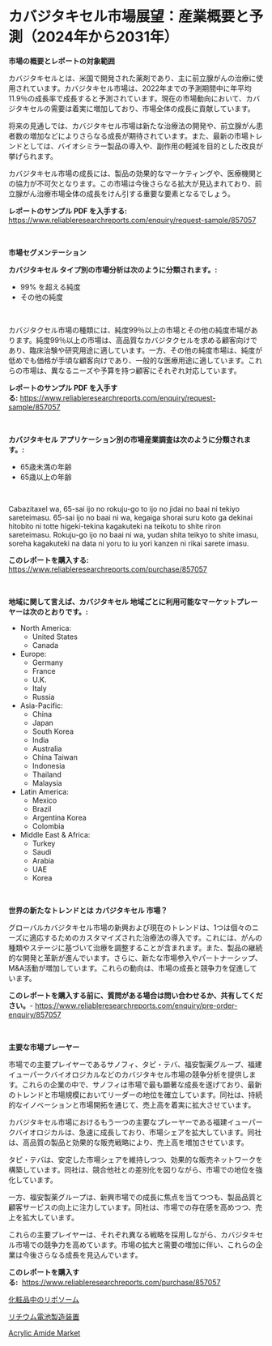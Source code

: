 <p><h1>カバジタキセル市場展望：産業概要と予測（2024年から2031年）</h1></p><p><strong>市場の概要とレポートの対象範囲</strong></p>
<p><p>カバジタキセルとは、米国で開発された薬剤であり、主に前立腺がんの治療に使用されています。カバジタキセル市場は、2022年までの予測期間中に年平均11.9％の成長率で成長すると予測されています。現在の市場動向において、カバジタキセルの需要は着実に増加しており、市場全体の成長に貢献しています。</p><p>将来の見通しでは、カバジタキセル市場は新たな治療法の開発や、前立腺がん患者数の増加などによりさらなる成長が期待されています。また、最新の市場トレンドとしては、バイオシミラー製品の導入や、副作用の軽減を目的とした改良が挙げられます。</p><p>カバジタキセル市場の成長には、製品の効果的なマーケティングや、医療機関との協力が不可欠となります。この市場は今後さらなる拡大が見込まれており、前立腺がん治療市場全体の成長をけん引する重要な要素となるでしょう。</p></p>
<p><strong>レポートのサンプル PDF を入手する:</strong> <a href="https://www.reliableresearchreports.com/enquiry/request-sample/857057">https://www.reliableresearchreports.com/enquiry/request-sample/857057</a></p>
<p>&nbsp;</p>
<p><strong>市場セグメンテーション</strong></p>
<p><strong>カバジタキセル タイプ別の市場分析は次のように分類されます。:</strong></p>
<p><ul><li>99% を超える純度</li><li>その他の純度</li></ul></p>
<p>&nbsp;</p>
<p><p>カバジタクセル市場の種類には、純度99％以上の市場とその他の純度市場があります。純度99％以上の市場は、高品質なカバジタクセルを求める顧客向けであり、臨床治験や研究用途に適しています。一方、その他の純度市場は、純度が低めでも価格が手頃な顧客向けであり、一般的な医療用途に適しています。これらの市場は、異なるニーズや予算を持つ顧客にそれぞれ対応しています。</p></p>
<p><strong>レポートのサンプル PDF を入手する:</strong>&nbsp;<a href="https://www.reliableresearchreports.com/enquiry/request-sample/857057">https://www.reliableresearchreports.com/enquiry/request-sample/857057</a></p>
<p>&nbsp;</p>
<p><strong> カバジタキセル アプリケーション別の市場産業調査は次のように分類されます。:</strong></p>
<p><ul><li>65歳未満の年齢</li><li>65歳以上の年齢</li></ul></p>
<p>&nbsp;</p>
<p><p>Cabazitaxel wa, 65-sai ijo no rokuju-go to ijo no jidai no baai ni tekiyo sareteimasu. 65-sai ijo no baai ni wa, kegaiga shorai suru koto ga dekinai hitobito ni totte higeki-tekina kagakuteki na teikotu to shite riron sareteimasu. Rokuju-go ijo no baai ni wa, yudan shita teikyo to shite imasu, soreha kagakuteki na data ni yoru to iu yori kanzen ni rikai sarete imasu.</p></p>
<p><strong>このレポートを購入する:</strong>&nbsp; <a href="https://www.reliableresearchreports.com/purchase/857057">https://www.reliableresearchreports.com/purchase/857057</a></p>
<p>&nbsp;</p>
<p><strong>地域に関して言えば、カバジタキセル 地域ごとに利用可能なマーケットプレーヤーは次のとおりです。:</strong></p>
<p><ul>
    <li>
        North America:
        <ul>
            <li>United States</li>
            <li>Canada</li>
        </ul>
    </li>
    <li>
        Europe:
        <ul>
            <li>Germany</li>
            <li>France</li>
            <li>U.K.</li>
            <li>Italy</li>
            <li>Russia</li>
        </ul>
    </li>
    <li>
        Asia-Pacific:
        <ul>
            <li>China</li>
            <li>Japan</li>
            <li>South Korea</li>
            <li>India</li>
            <li>Australia</li>
            <li>China Taiwan</li>
            <li>Indonesia</li>
            <li>Thailand</li>
            <li>Malaysia</li>
        </ul>
    </li>
    <li>
        Latin America:
        <ul>
            <li>Mexico</li>
            <li>Brazil</li>
            <li>Argentina Korea</li>
            <li>Colombia</li>
        </ul>
    </li>
    <li>
        Middle East & Africa:
        <ul>
            <li>Turkey</li>
            <li>Saudi</li>
            <li>Arabia</li>
            <li>UAE</li>
            <li>Korea</li>
        </ul>
    </li>
    </ul></p>
<p>&nbsp;</p>
<p><strong>世界の新たなトレンドとは カバジタキセル 市場？</strong></p>
<p><p>グローバルカバジタキセル市場の新興および現在のトレンドは、1つは個々のニーズに適応するためのカスタマイズされた治療法の導入です。これには、がんの種類やステージに基づいて治療を調整することが含まれます。また、製品の継続的な開発と革新が進んでいます。さらに、新たな市場参入やパートナーシップ、M&A活動が増加しています。これらの動向は、市場の成長と競争力を促進しています。</p></p>
<p><strong>このレポートを購入する前に、質問がある場合は問い合わせるか、共有してください。</strong>- <a href="https://www.reliableresearchreports.com/enquiry/pre-order-enquiry/857057">https://www.reliableresearchreports.com/enquiry/pre-order-enquiry/857057</a></p>
<p>&nbsp;</p>
<p><strong>主要な市場プレーヤー</strong></p>
<p><p>市場での主要プレイヤーであるサノフィ、タピ・テバ、福安製薬グループ、福建イューパークバイオロジカルなどのカバジタキセル市場の競争分析を提供します。これらの企業の中で、サノフィは市場で最も顕著な成長を遂げており、最新のトレンドと市場規模においてリーダーの地位を確立しています。同社は、持続的なイノベーションと市場開拓を通じて、売上高を着実に拡大させています。</p><p>カバジタキセル市場におけるもう一つの主要なプレーヤーである福建イューパークバイオロジカルは、急速に成長しており、市場シェアを拡大しています。同社は、高品質の製品と効果的な販売戦略により、売上高を増加させています。</p><p>タピ・テバは、安定した市場シェアを維持しつつ、効果的な販売ネットワークを構築しています。同社は、競合他社との差別化を図りながら、市場での地位を強化しています。</p><p>一方、福安製薬グループは、新興市場での成長に焦点を当てつつも、製品品質と顧客サービスの向上に注力しています。同社は、市場での存在感を高めつつ、売上を拡大しています。</p><p>これらの主要プレイヤーは、それぞれ異なる戦略を採用しながら、カバジタキセル市場での競争力を高めています。市場の拡大と需要の増加に伴い、これらの企業は今後さらなる成長を見込んでいます。</p></p>
<p><strong>このレポートを購入する:</strong>&nbsp;&nbsp;<a href="https://www.reliableresearchreports.com/purchase/857057">https://www.reliableresearchreports.com/purchase/857057</a></p>
<p><p><a href="https://github.com/KaydenJohns1964/Market-Research-Report-List-1/blob/main/261614417137.md">化粧品中のリポソーム</a></p><p><a href="https://github.com/marbadji/Market-Research-Report-List-1/blob/main/945569017136.md">リチウム電池製造装置</a></p><p><a href="https://circular-yam-9b9.notion.site/Acrylic-Amide-Market-Furnish-Information-about-Market-Size-Market-Share-Market-Dynamics-and-Proje-015b973a51814e379a009a7977c9882d">Acrylic Amide Market</a></p></p>